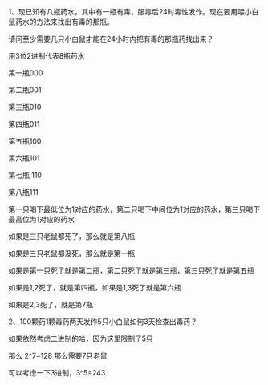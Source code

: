1、现已知有八瓶药水，其中有一瓶有毒，服毒后24时毒性发作。现在要用喂小白鼠药水的方法来找出有毒的那瓶。

请问至少需要几只小白鼠才能在24小时内把有毒的那瓶药找出来？

用3位2进制代表8瓶药水

第一瓶000 

第二瓶001

第三瓶010

第四瓶011

第五瓶100

第六瓶101

第七瓶 110

第八瓶111

第一只喝下最低位为1对应的药水，第二只喝下中间位为1对应的药水，第三只喝下最高位为1对应的药水

如果是三只老鼠都死了，那么就是第八瓶

如果是三只老鼠都没死，那么就是第一瓶

如果是第一只死了就是第二瓶，第二只死了就是第三瓶，第三只死了就是第五瓶

如果是1,2死了，就是第四瓶，如果是1,3死了就是第六瓶

如果是2,3死了，就是第7瓶

2、100颗药1颗毒药两天发作5只小白鼠如何3天检查出毒药？

如果依然考虑二进制的哈，因为这里限制了5只

那么 2^7=128 那么需要7只老鼠

可以考虑一下3进制，3^5=243



